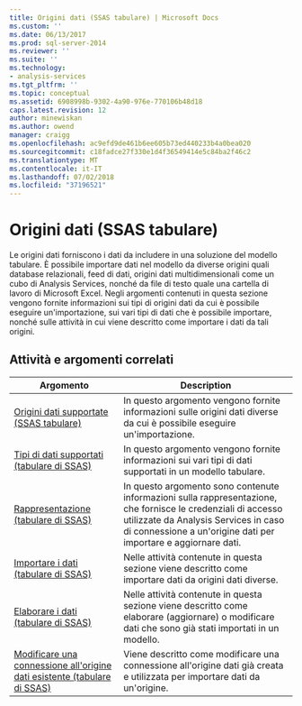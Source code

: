 ```yaml
---
title: Origini dati (SSAS tabulare) | Microsoft Docs
ms.custom: ''
ms.date: 06/13/2017
ms.prod: sql-server-2014
ms.reviewer: ''
ms.suite: ''
ms.technology:
- analysis-services
ms.tgt_pltfrm: ''
ms.topic: conceptual
ms.assetid: 6908998b-9302-4a90-976e-770106b48d18
caps.latest.revision: 12
author: minewiskan
ms.author: owend
manager: craigg
ms.openlocfilehash: ac9efd9de461b6ee605b73ed440233b4a0bea020
ms.sourcegitcommit: c18fadce27f330e1d4f36549414e5c84ba2f46c2
ms.translationtype: MT
ms.contentlocale: it-IT
ms.lasthandoff: 07/02/2018
ms.locfileid: "37196521"
---
```

# <a name="data-sources-ssas-tabular"></a>Origini dati (SSAS tabulare)
  Le origini dati forniscono i dati da includere in una soluzione del modello tabulare. È possibile importare dati nel modello da diverse origini quali database relazionali, feed di dati, origini dati multidimensionali come un cubo di Analysis Services, nonché da file di testo quale una cartella di lavoro di Microsoft Excel. Negli argomenti contenuti in questa sezione vengono fornite informazioni sui tipi di origini dati da cui è possibile eseguire un'importazione, sui vari tipi di dati che è possibile importare, nonché sulle attività in cui viene descritto come importare i dati da tali origini.  
  
## <a name="related-topics-and-tasks"></a>Attività e argomenti correlati  
  
|Argomento|Description|  
|-----------|-----------------|  
|[Origini dati supportate &#40;SSAS tabulare&#41;](tabular-models/data-sources-supported-ssas-tabular.md)|In questo argomento vengono fornite informazioni sulle origini dati diverse da cui è possibile eseguire un'importazione.|  
|[Tipi di dati supportati &#40;tabulare di SSAS&#41;](tabular-models/data-types-supported-ssas-tabular.md)|In questo argomento vengono fornite informazioni sui vari tipi di dati supportati in un modello tabulare.|  
|[Rappresentazione &#40;tabulare di SSAS&#41;](tabular-models/impersonation-ssas-tabular.md)|In questo argomento sono contenute informazioni sulla rappresentazione, che fornisce le credenziali di accesso utilizzate da Analysis Services in caso di connessione a un'origine dati per importare e aggiornare dati.|  
|[Importare i dati &#40;tabulare di SSAS&#41;](import-data-ssas-tabular.md)|Nelle attività contenute in questa sezione viene descritto come importare dati da origini dati diverse.|  
|[Elaborare i dati &#40;tabulare di SSAS&#41;](process-data-ssas-tabular.md)|Nelle attività contenute in questa sezione viene descritto come elaborare (aggiornare) o modificare dati che sono già stati importati in un modello.|  
|[Modificare una connessione all'origine dati esistente &#40;tabulare di SSAS&#41;](edit-an-existing-data-source-connection-ssas-tabular.md)|Viene descritto come modificare una connessione all'origine dati già creata e utilizzata per importare dati da un'origine.|  
  
  
